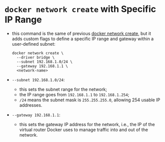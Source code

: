# `docker network create` with Specific IP Range

- this command is the same of previous [docker network create](../network-create/network_create.md), but it adds custom flags to define a specific IP range and gateway within a user-defined subnet:

    ```commandline
    docker network create \
      --driver bridge \
      --subnet 192.168.1.0/24 \
      --gateway 192.168.1.1 \
      <network-name>
    ```

- `--subnet 192.168.1.0/24`:
  - this sets the subnet range for the network;
  - the IP range goes from `192.168.1.1` to `192.168.1.254`;
  - `/24` means the subnet mask is `255.255.255.0`, allowing 254 usable IP addresses.
- `--gateway 192.168.1.1`:
  - this sets the gateway IP address for the network, i.e., the IP of the virtual router Docker uses to manage traffic into and out of the network.
